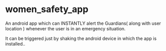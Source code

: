 # women_safety_app
An android app which can INSTANTLY alert the Guardians( along with user location ) whenever the user is in an emergency situation.

It can be triggered just by shaking the android device in which the app is  installed..

